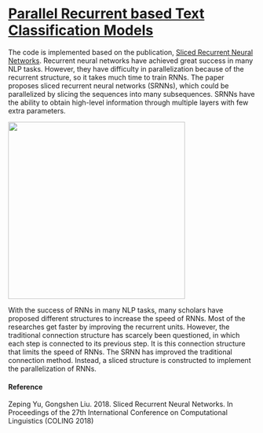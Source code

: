 # [Parallel Recurrent based Text Classification Models](https://github.com/Nikhil-Xavier-DS/Hermes/tree/master/natural_language_classifier/parallel_recurrent_model)
The code is implemented based on the publication, [Sliced Recurrent Neural Networks](https://arxiv.org/abs/1807.02291). Recurrent neural networks have achieved great success in many NLP tasks. However, they have difficulty in parallelization because of the recurrent structure, so it takes much time to train RNNs. The paper proposes sliced recurrent neural networks (SRNNs), which could be parallelized by slicing the sequences into many subsequences. SRNNs have the ability to obtain high-level information through multiple layers with few extra parameters.

<img src="https://d3i71xaburhd42.cloudfront.net/eefbe0d29fa9955caffc51777991cefbdbbaabab/250px/3-Figure2-1.png" width="360">

With the success of RNNs in many NLP tasks, many scholars have proposed different structures to increase the speed of RNNs. Most of the researches get faster by improving the recurrent units. However, the traditional connection structure has scarcely been questioned, in which each step is connected to its previous step. It is this connection structure that limits the speed of RNNs. The SRNN has improved the traditional connection method. Instead, a sliced structure is constructed to implement the parallelization of RNNs.

#### Reference
Zeping Yu, Gongshen Liu. 2018. Sliced Recurrent Neural Networks. In Proceedings of the 27th International Conference on Computational Linguistics (COLING 2018)
